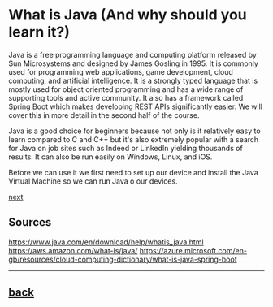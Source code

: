 # What is Java (And why should you learn it?)

Java is a free programming language and computing platform released by Sun Microsystems and designed by James Gosling in 1995. It is commonly used for programming web applications, game development, cloud computing, and artificial intelligence. It is a strongly typed language that is mostly used for object oriented programming and has a wide range of supporting tools and active community. It also has a framework called Spring Boot which makes developing REST APIs significantly easier. We will cover this in more detail in the second half of the course.

Java is a good choice for beginners because not only is it relatively easy to learn compared to C and C++ but it's also extremely popular with a search for Java on job sites such as Indeed or LinkedIn yielding thousands of results. It can also be run easily on Windows, Linux, and iOS.

Before we can use it we first need to set up our device and install the Java Virtual Machine so we can run Java o our devices.

[next](../setup/README.md)

## Sources

https://www.java.com/en/download/help/whatis_java.html
https://aws.amazon.com/what-is/java/
https://azure.microsoft.com/en-gb/resources/cloud-computing-dictionary/what-is-java-spring-boot

---

## [back](../README.md)
